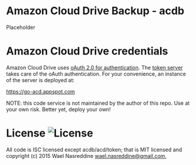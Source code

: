 # Amazon Cloud Drive Backup - acdb

Placeholder

# Amazon Cloud Drive credentials

Amazon Cloud Drive uses
[oAuth 2.0 for authentication](https://developer.amazon.com/public/apis/experience/cloud-drive/content/restful-api-getting-started).
The [token server](https://github.com/go-acd/token-server) takes care of
the oAuth authentication. For your convenience, an instance of the
server is deployed at:

https://go-acd.appspot.com

NOTE: this code service is not maintained by the author of this repo.  Use at
your own risk.  Better yet, deploy your own!

# License ![License](https://img.shields.io/badge/license-ISC-blue.svg)
All code is ISC licensed except acdb/acd/token; that is MIT licensed and
copyright (c) 2015 Wael Nasreddine <wael.nasreddine@gmail.com>,
